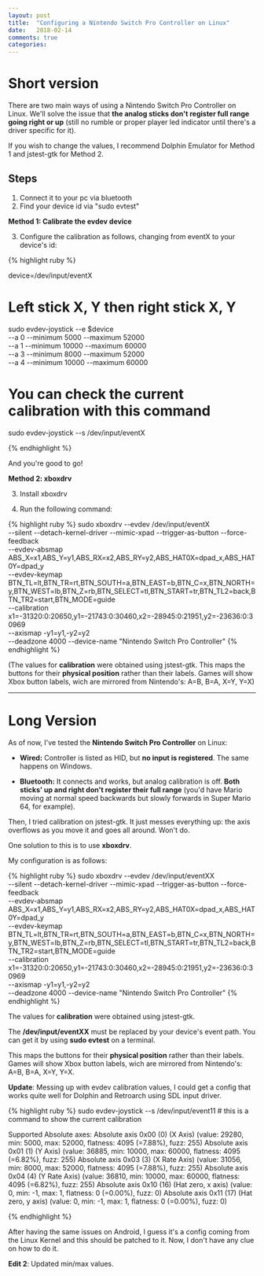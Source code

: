 ```yaml
---
layout: post
title:  "Configuring a Nintendo Switch Pro Controller on Linux"
date:   2018-02-14
comments: true
categories:
---
```


Short version
===

There are two main ways of using a Nintendo Switch Pro Controller on Linux. We'll solve the issue that **the analog sticks don't register full range going right or up** (still no rumble or proper player led indicator until there's a driver specific for it).

If you wish to change the values, I recommend Dolphin Emulator for Method 1 and jstest-gtk for Method 2.

Steps
---

1. Connect it to your pc via bluetooth
2. Find your device id via "sudo evtest"

**Method 1: Calibrate the evdev device**

3. Configure the calibration as follows, changing from eventX to your device's id:

{% highlight ruby %}

device=/dev/input/eventX

# Left stick X, Y then right stick X, Y
sudo evdev-joystick --e $device \
--a 0 --minimum 5000 --maximum 52000 \
--a 1 --minimum 10000 --maximum 60000 \
--a 3 --minimum 8000 --maximum 52000 \
--a 4 --minimum 10000 --maximum 60000

# You can check the current calibration with this command
sudo evdev-joystick --s /dev/input/eventX

{% endhighlight %}

And you're good to go!

**Method 2: xboxdrv**

3. Install xboxdrv

4. Run the following command:

{% highlight ruby %}
sudo xboxdrv --evdev /dev/input/eventX \
--silent --detach-kernel-driver --mimic-xpad --trigger-as-button --force-feedback \
--evdev-absmap ABS_X=x1,ABS_Y=y1,ABS_RX=x2,ABS_RY=y2,ABS_HAT0X=dpad_x,ABS_HAT0Y=dpad_y \
--evdev-keymap BTN_TL=lt,BTN_TR=rt,BTN_SOUTH=a,BTN_EAST=b,BTN_C=x,BTN_NORTH=y,BTN_WEST=lb,BTN_Z=rb,BTN_SELECT=tl,BTN_START=tr,BTN_TL2=back,BTN_TR2=start,BTN_MODE=guide \
--calibration x1=-31320:0:20650,y1=-21743:0:30460,x2=-28945:0:21951,y2=-23636:0:30969 \
--axismap -y1=y1,-y2=y2 \
--deadzone 4000 --device-name "Nintendo Switch Pro Controller"
{% endhighlight %}

(The values for **calibration** were obtained using jstest-gtk. This maps the buttons for their **physical position** rather than their labels. Games will show Xbox button labels, wich are mirrored from Nintendo's: A=B, B=A, X=Y, Y=X)

---------------------------------------

Long Version
===

As of now, I've tested the **Nintendo Switch Pro Controller** on Linux:

- **Wired:** Controller is listed as HID, but **no input is registered**. The same happens on Windows.

- **Bluetooth:** It connects and works, but analog calibration is off. **Both sticks' up and right don't register their full range** (you'd have Mario moving at normal speed backwards but slowly forwards in Super Mario 64, for example).


Then, I tried calibration on jstest-gtk. It just messes everything up: the axis overflows as you move it and goes all around. Won't do.


One solution to this is to use **xboxdrv**.

My configuration is as follows:


{% highlight ruby %}
sudo xboxdrv --evdev /dev/input/eventXX \
--silent --detach-kernel-driver --mimic-xpad --trigger-as-button --force-feedback \
--evdev-absmap ABS_X=x1,ABS_Y=y1,ABS_RX=x2,ABS_RY=y2,ABS_HAT0X=dpad_x,ABS_HAT0Y=dpad_y \
--evdev-keymap BTN_TL=lt,BTN_TR=rt,BTN_SOUTH=a,BTN_EAST=b,BTN_C=x,BTN_NORTH=y,BTN_WEST=lb,BTN_Z=rb,BTN_SELECT=tl,BTN_START=tr,BTN_TL2=back,BTN_TR2=start,BTN_MODE=guide \
--calibration x1=-31320:0:20650,y1=-21743:0:30460,x2=-28945:0:21951,y2=-23636:0:30969 \
--axismap -y1=y1,-y2=y2 \
--deadzone 4000 --device-name "Nintendo Switch Pro Controller"
{% endhighlight %}

The values for **calibration** were obtained using jstest-gtk.

The **/dev/input/eventXX** must be replaced by your device's event path. You can get it by using **sudo evtest** on a terminal.

This maps the buttons for their **physical position** rather than their labels. Games will show Xbox button labels, wich are mirrored from Nintendo's: A=B, B=A, X=Y, Y=X.


**Update**: 
Messing up with evdev calibration values, I could get a config that works quite well for Dolphin and Retroarch using SDL input driver.

{% highlight ruby %}
sudo evdev-joystick --s /dev/input/event11 # this is a command to show the current calibration

Supported Absolute axes:
  Absolute axis 0x00 (0) (X Axis) (value: 29280, min: 5000, max: 52000, flatness: 4095 (=7.88%), fuzz: 255)
  Absolute axis 0x01 (1) (Y Axis) (value: 36885, min: 10000, max: 60000, flatness: 4095 (=6.82%), fuzz: 255)
  Absolute axis 0x03 (3) (X Rate Axis) (value: 31056, min: 8000, max: 52000, flatness: 4095 (=7.88%), fuzz: 255)
  Absolute axis 0x04 (4) (Y Rate Axis) (value: 36810, min: 10000, max: 60000, flatness: 4095 (=6.82%), fuzz: 255)
  Absolute axis 0x10 (16) (Hat zero, x axis) (value: 0, min: -1, max: 1, flatness: 0 (=0.00%), fuzz: 0)
  Absolute axis 0x11 (17) (Hat zero, y axis) (value: 0, min: -1, max: 1, flatness: 0 (=0.00%), fuzz: 0)

{% endhighlight %}

After having the same issues on Android, I guess it's a config coming from the Linux Kernel and this should be patched to it. Now, I don't have any clue on how to do it.

**Edit 2**: Updated min/max values.
